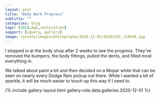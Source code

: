 ```yaml
---
layout: post
title: "Body Work Progress"
subtitle: ""
categories: blog
tags: [2020,mgb,restoration]
support: [jquery, gallery]
image: /assets/images/photography/2020-12-01/20201201_134638.jpg
---
```


I stopped in at the body shop after 2 weeks to see the progress.
They've removed the bumpers, the body fittings, pulled the dents, and filled most everything in. 

<!--more-->

We talked about paint a bit and then decided on a Mopar white
that can be seen on nearly every Dodge Ram pickup out there.
While I wanted a bit of sparkle, it will be much easier to touch
up this way if I need to.

{% include gallery-layout.html gallery=site.data.galleries.2020-12-01 %}

